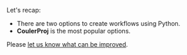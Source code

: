 Let's recap:

* There are two options to create workflows using Python. 
* **CoulerProj** is the most popular options.

Please [let us know what can be improved](https://github.com/argoproj-labs/katacoda-scenarios).